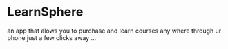 # LearnSphere
an app that alows you to purchase and  learn courses any where through ur phone just a few clicks away ... 
